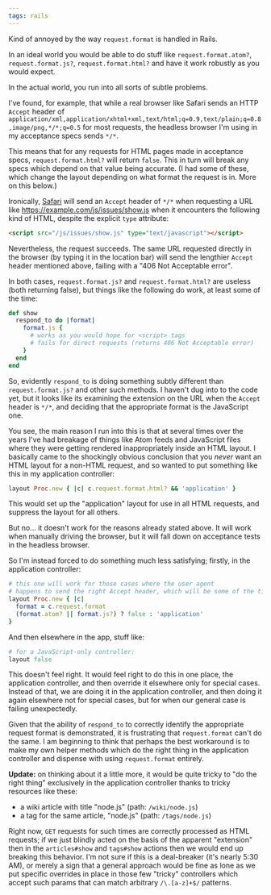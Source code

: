 ```yaml
---
tags: rails
---
```


Kind of annoyed by the way `request.format` is handled in Rails.

In an ideal world you would be able to do stuff like `request.format.atom?`, `request.format.js?`, `request.format.html?` and have it work robustly as you would expect.

In the actual world, you run into all sorts of subtle problems.

I've found, for example, that while a real browser like Safari sends an HTTP `Accept` header of `application/xml,application/xhtml+xml,text/html;q=0.9,text/plain;q=0.8,image/png,*/*;q=0.5` for most requests, the headless browser I'm using in my acceptance specs sends `*/*`.

This means that for any requests for HTML pages made in acceptance specs, `request.format.html?` will return `false`. This in turn will break any specs which depend on that value being accurate. (I had some of these, which change the layout depending on what format the request is in. More on this below.)

Ironically, [Safari](/wiki/Safari) will send an `Accept` header of `*/*` when requesting a URL like <https://example.com/js/issues/show.js> when it encounters the following kind of HTML, despite the explicit `type` attribute:

```html
<script src="/js/issues/show.js" type="text/javascript"></script>
```

Nevertheless, the request succeeds. The same URL requested directly in the browser (by typing it in the location bar) will send the lengthier `Accept` header mentioned above, failing with a "406 Not Acceptable error".

In both cases, `request.format.js?` and `request.format.html?` are useless (both returning false), but things like the following do work, at least some of the time:

```ruby
def show
  respond_to do |format|
    format.js {
      # works as you would hope for <script> tags
      # fails for direct requests (returns 406 Not Acceptable error)
    }
  end
end
```

So, evidently `respond_to` is doing something subtly different than `request.format.js?` and other such methods. I haven't dug into to the code yet, but it looks like its examining the extension on the URL when the `Accept` header is `*/*`, and deciding that the appropriate format is the JavaScript one.

You see, the main reason I run into this is that at several times over the years I've had breakage of things like Atom feeds and JavaScript files where they were getting rendered inappropriately inside an HTML layout. I basically came to the shockingly obvious conclusion that you *never* want an HTML layout for a non-HTML request, and so wanted to put something like this in my application controller:

```ruby
layout Proc.new { |c| c.request.format.html? && 'application' }
```

This would set up the "application" layout for use in all HTML requests, and suppress the layout for all others.

But no... it doesn't work for the reasons already stated above. It will work when manually driving the browser, but it will fall down on acceptance tests in the headless browser.

So I'm instead forced to do something much less satisfying; firstly, in the application controller:

```ruby
# this one will work for those cases where the user agent
# happens to send the right Accept header, which will be some of the time
layout Proc.new { |c|
  format = c.request.format
  (format.atom? || format.js?) ? false : 'application'
}
```

And then elsewhere in the app, stuff like:

```ruby
# for a JavaScript-only controller:
layout false
```

This doesn't feel right. It would feel right to do this in one place, the application controller, and then override it elsewhere only for special cases. Instead of that, we are doing it in the application controller, and then doing it again elsewhere not for special cases, but for when our general case is failing unexpectedly.

Given that the ability of `respond_to` to correctly identify the appropriate request format is demonstrated, it is frustrating that `request.format` can't do the same. I am beginning to think that perhaps the best workaround is to make my own helper methods which do the right thing in the application controller and dispense with using `request.format` entirely.

**Update:** on thinking about it a little more, it would be quite tricky to "do the right thing" exclusively in the application controller thanks to tricky resources like these:

-   a wiki article with title "node.js" (path: `/wiki/node.js`)
-   a tag for the same article, "node.js" (path: `/tags/node.js`)

Right now, `GET` requests for such times are correctly processed as HTML requests; if we just blindly acted on the basis of the apparent "extension" then in the `articles#show` and `tags#show` actions then we would end up breaking this behavior. I'm not sure if this is a deal-breaker (it's nearly 5:30 AM), or merely a sign that a general approach would be fine as lone as we put specific overrides in place in those few "tricky" controllers which accept such params that can match arbitrary `/\.[a-z]+$/` patterns.
